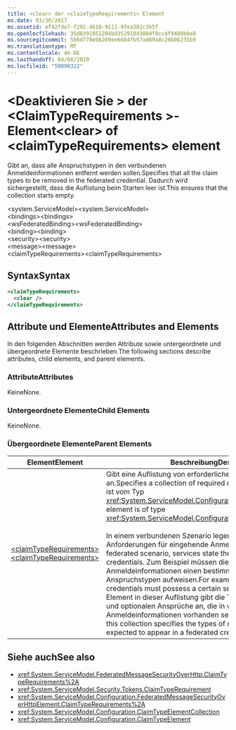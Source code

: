 ```yaml
---
title: <clear> der <claimTypeRequirements> Element
ms.date: 03/30/2017
ms.assetid: ef42fde7-f292-4610-9111-9fea382c3b5f
ms.openlocfilehash: 35d0391951204bd352918d3004f0cc4f9480b0e8
ms.sourcegitcommit: 5b6d778ebb269ee6684fb57ad69a8c28b06235b9
ms.translationtype: MT
ms.contentlocale: de-DE
ms.lasthandoff: 04/08/2019
ms.locfileid: "59090322"
---
```

# <a name="clear-of-claimtyperequirements-element"></a><span data-ttu-id="56c5f-102">\<Deaktivieren Sie > der \<ClaimTypeRequirements >-Element</span><span class="sxs-lookup"><span data-stu-id="56c5f-102">\<clear> of \<claimTypeRequirements> element</span></span>
<span data-ttu-id="56c5f-103">Gibt an, dass alle Anspruchstypen in den verbundenen Anmeldeinformationen entfernt werden sollen.</span><span class="sxs-lookup"><span data-stu-id="56c5f-103">Specifies that all the claim types to be removed in the federated credential.</span></span> <span data-ttu-id="56c5f-104">Dadurch wird sichergestellt, dass die Auflistung beim Starten leer ist.</span><span class="sxs-lookup"><span data-stu-id="56c5f-104">This ensures that the collection starts empty.</span></span>  
  
 <span data-ttu-id="56c5f-105">\<system.ServiceModel></span><span class="sxs-lookup"><span data-stu-id="56c5f-105">\<system.ServiceModel></span></span>  
<span data-ttu-id="56c5f-106">\<bindings></span><span class="sxs-lookup"><span data-stu-id="56c5f-106">\<bindings></span></span>  
<span data-ttu-id="56c5f-107">\<wsFederatedBinding></span><span class="sxs-lookup"><span data-stu-id="56c5f-107">\<wsFederatedBinding></span></span>  
<span data-ttu-id="56c5f-108">\<binding></span><span class="sxs-lookup"><span data-stu-id="56c5f-108">\<binding></span></span>  
<span data-ttu-id="56c5f-109">\<security></span><span class="sxs-lookup"><span data-stu-id="56c5f-109">\<security></span></span>  
<span data-ttu-id="56c5f-110">\<message></span><span class="sxs-lookup"><span data-stu-id="56c5f-110">\<message></span></span>  
<span data-ttu-id="56c5f-111">\<claimTypeRequirements></span><span class="sxs-lookup"><span data-stu-id="56c5f-111">\<claimTypeRequirements></span></span>  
  
## <a name="syntax"></a><span data-ttu-id="56c5f-112">Syntax</span><span class="sxs-lookup"><span data-stu-id="56c5f-112">Syntax</span></span>  
  
```xml  
<claimTypeRequirements>
  <clear />
</claimTypeRequirements>
```  
  
## <a name="attributes-and-elements"></a><span data-ttu-id="56c5f-113">Attribute und Elemente</span><span class="sxs-lookup"><span data-stu-id="56c5f-113">Attributes and Elements</span></span>  
 <span data-ttu-id="56c5f-114">In den folgenden Abschnitten werden Attribute sowie untergeordnete und übergeordnete Elemente beschrieben.</span><span class="sxs-lookup"><span data-stu-id="56c5f-114">The following sections describe attributes, child elements, and parent elements.</span></span>  
  
### <a name="attributes"></a><span data-ttu-id="56c5f-115">Attribute</span><span class="sxs-lookup"><span data-stu-id="56c5f-115">Attributes</span></span>  
 <span data-ttu-id="56c5f-116">Keine</span><span class="sxs-lookup"><span data-stu-id="56c5f-116">None.</span></span>  
  
### <a name="child-elements"></a><span data-ttu-id="56c5f-117">Untergeordnete Elemente</span><span class="sxs-lookup"><span data-stu-id="56c5f-117">Child Elements</span></span>  
 <span data-ttu-id="56c5f-118">Keine</span><span class="sxs-lookup"><span data-stu-id="56c5f-118">None.</span></span>  
  
### <a name="parent-elements"></a><span data-ttu-id="56c5f-119">Übergeordnete Elemente</span><span class="sxs-lookup"><span data-stu-id="56c5f-119">Parent Elements</span></span>  
  
|<span data-ttu-id="56c5f-120">Element</span><span class="sxs-lookup"><span data-stu-id="56c5f-120">Element</span></span>|<span data-ttu-id="56c5f-121">Beschreibung</span><span class="sxs-lookup"><span data-stu-id="56c5f-121">Description</span></span>|  
|-------------|-----------------|  
|[<span data-ttu-id="56c5f-122">\<claimTypeRequirements></span><span class="sxs-lookup"><span data-stu-id="56c5f-122">\<claimTypeRequirements></span></span>](../../../../../docs/framework/configure-apps/file-schema/wcf/claimtyperequirements-for-message.md)|<span data-ttu-id="56c5f-123">Gibt eine Auflistung von erforderlichen Anspruchstypen an.</span><span class="sxs-lookup"><span data-stu-id="56c5f-123">Specifies a collection of required claim types.</span></span> <span data-ttu-id="56c5f-124">Jedes Element ist vom Typ <xref:System.ServiceModel.Configuration.ClaimTypeElement>.</span><span class="sxs-lookup"><span data-stu-id="56c5f-124">Each element is of type <xref:System.ServiceModel.Configuration.ClaimTypeElement>.</span></span><br /><br /> <span data-ttu-id="56c5f-125">In einem verbundenen Szenario legen Dienste die Anforderungen für eingehende Anmeldeinformationen fest.</span><span class="sxs-lookup"><span data-stu-id="56c5f-125">In a federated scenario, services state the requirements on incoming credentials.</span></span> <span data-ttu-id="56c5f-126">Zum Beispiel müssen die eingehenden Anmeldeinformationen einen bestimmten Satz an Anspruchstypen aufweisen.</span><span class="sxs-lookup"><span data-stu-id="56c5f-126">For example, the incoming credentials must possess a certain set of claim types.</span></span> <span data-ttu-id="56c5f-127">Jedes Element in dieser Auflistung gibt die Typen der erforderlichen und optionalen Ansprüche an, die in verbundenen Anmeldeinformationen vorhanden sein sollen.</span><span class="sxs-lookup"><span data-stu-id="56c5f-127">Each element in this collection specifies the types of required and optional claims expected to appear in a federated credential.</span></span>|  
  
## <a name="see-also"></a><span data-ttu-id="56c5f-128">Siehe auch</span><span class="sxs-lookup"><span data-stu-id="56c5f-128">See also</span></span>

- <xref:System.ServiceModel.FederatedMessageSecurityOverHttp.ClaimTypeRequirements%2A>
- <xref:System.ServiceModel.Security.Tokens.ClaimTypeRequirement>
- <xref:System.ServiceModel.Configuration.FederatedMessageSecurityOverHttpElement.ClaimTypeRequirements%2A>
- <xref:System.ServiceModel.Configuration.ClaimTypeElementCollection>
- <xref:System.ServiceModel.Configuration.ClaimTypeElement>
